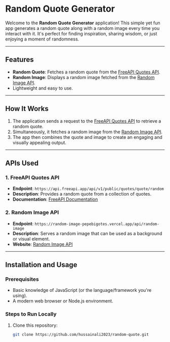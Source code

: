

# Random Quote Generator

Welcome to the **Random Quote Generator** application! This simple yet fun app generates a random quote along with a random image every time you interact with it. It's perfect for finding inspiration, sharing wisdom, or just enjoying a moment of randomness.

---

## Features

- **Random Quote**: Fetches a random quote from the [FreeAPI Quotes API](https://api.freeapi.app/api/v1/public/quotes/quote/random).
- **Random Image**: Displays a random image fetched from the [Random Image API](https://random-image-pepebigotes.vercel.app/api/random-image).
- Lightweight and easy to use.

---

## How It Works

1. The application sends a request to the [FreeAPI Quotes API](https://api.freeapi.app/api/v1/public/quotes/quote/random) to retrieve a random quote.
2. Simultaneously, it fetches a random image from the [Random Image API](https://random-image-pepebigotes.vercel.app/api/random-image).
3. The app then combines the quote and image to create an engaging and visually appealing output.

---

## APIs Used

### 1. FreeAPI Quotes API
- **Endpoint**: `https://api.freeapi.app/api/v1/public/quotes/quote/random`
- **Description**: Provides a random quote from a collection of quotes.
- **Documentation**: [FreeAPI Documentation](https://api.freeapi.app/)

### 2. Random Image API
- **Endpoint**: `https://random-image-pepebigotes.vercel.app/api/random-image`
- **Description**: Serves a random image that can be used as a background or visual element.
- **Website**: [Random Image API](https://random-image-pepebigotes.vercel.app/)

---

## Installation and Usage

### Prerequisites
- Basic knowledge of JavaScript (or the language/framework you're using).
- A modern web browser or Node.js environment.

### Steps to Run Locally
1. Clone this repository:
   ```bash
   git clone https://github.com/hussainali2023/random-quote.git